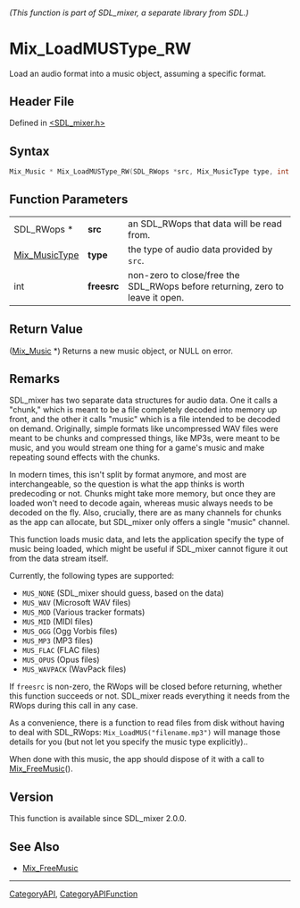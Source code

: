 ###### (This function is part of SDL_mixer, a separate library from SDL.)
# Mix_LoadMUSType_RW

Load an audio format into a music object, assuming a specific format.

## Header File

Defined in [<SDL_mixer.h>](https://github.com/libsdl-org/SDL_mixer/blob/SDL2/include/SDL_mixer.h)

## Syntax

```c
Mix_Music * Mix_LoadMUSType_RW(SDL_RWops *src, Mix_MusicType type, int freesrc);
```

## Function Parameters

|                                |             |                                                                               |
| ------------------------------ | ----------- | ----------------------------------------------------------------------------- |
| SDL_RWops *                    | **src**     | an SDL_RWops that data will be read from.                                     |
| [Mix_MusicType](Mix_MusicType) | **type**    | the type of audio data provided by `src`.                                     |
| int                            | **freesrc** | non-zero to close/free the SDL_RWops before returning, zero to leave it open. |

## Return Value

([Mix_Music](Mix_Music) *) Returns a new music object, or NULL on error.

## Remarks

SDL_mixer has two separate data structures for audio data. One it calls a
"chunk," which is meant to be a file completely decoded into memory up
front, and the other it calls "music" which is a file intended to be
decoded on demand. Originally, simple formats like uncompressed WAV files
were meant to be chunks and compressed things, like MP3s, were meant to be
music, and you would stream one thing for a game's music and make repeating
sound effects with the chunks.

In modern times, this isn't split by format anymore, and most are
interchangeable, so the question is what the app thinks is worth
predecoding or not. Chunks might take more memory, but once they are loaded
won't need to decode again, whereas music always needs to be decoded on the
fly. Also, crucially, there are as many channels for chunks as the app can
allocate, but SDL_mixer only offers a single "music" channel.

This function loads music data, and lets the application specify the type
of music being loaded, which might be useful if SDL_mixer cannot figure it
out from the data stream itself.

Currently, the following types are supported:

- `MUS_NONE` (SDL_mixer should guess, based on the data)
- `MUS_WAV` (Microsoft WAV files)
- `MUS_MOD` (Various tracker formats)
- `MUS_MID` (MIDI files)
- `MUS_OGG` (Ogg Vorbis files)
- `MUS_MP3` (MP3 files)
- `MUS_FLAC` (FLAC files)
- `MUS_OPUS` (Opus files)
- `MUS_WAVPACK` (WavPack files)

If `freesrc` is non-zero, the RWops will be closed before returning,
whether this function succeeds or not. SDL_mixer reads everything it needs
from the RWops during this call in any case.

As a convenience, there is a function to read files from disk without
having to deal with SDL_RWops: `Mix_LoadMUS("filename.mp3")` will manage
those details for you (but not let you specify the music type explicitly)..

When done with this music, the app should dispose of it with a call to
[Mix_FreeMusic](Mix_FreeMusic)().

## Version

This function is available since SDL_mixer 2.0.0.

## See Also

- [Mix_FreeMusic](Mix_FreeMusic)

----
[CategoryAPI](CategoryAPI), [CategoryAPIFunction](CategoryAPIFunction)

